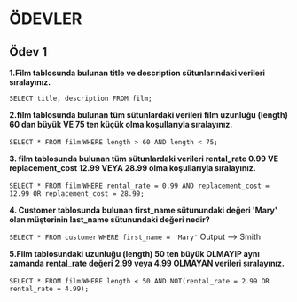 # ÖDEVLER

## Ödev 1

**1.Film tablosunda bulunan title ve description sütunlarındaki verileri sıralayınız.**

`SELECT title, description FROM film;`

**2.film tablosunda bulunan tüm sütunlardaki verileri film uzunluğu (length) 60 dan büyük VE 75 ten küçük olma koşullarıyla sıralayınız.**

`SELECT * FROM film`
`WHERE length > 60 AND length < 75;`

**3. film tablosunda bulunan tüm sütunlardaki verileri rental_rate 0.99 VE replacement_cost 12.99 VEYA 28.99 olma koşullarıyla sıralayınız.**

`SELECT * FROM film`
`WHERE rental_rate = 0.99 AND replacement_cost = 12.99 OR replacement_cost = 28.99; `

**4. Customer tablosunda bulunan first_name sütunundaki değeri 'Mary' olan müşterinin last_name sütunundaki değeri nedir?** 

`SELECT * FROM customer`
`WHERE first_name = 'Mary'`
Output --> Smith

**5.Film tablosundaki uzunluğu (length) 50 ten büyük OLMAYIP aynı zamanda rental_rate değeri 2.99 veya 4.99 OLMAYAN verileri sıralayınız.** 

`SELECT * FROM film`
`WHERE length < 50 AND NOT(rental_rate = 2.99 OR rental_rate = 4.99);`
